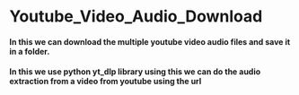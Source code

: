 # Youtube_Video_Audio_Download

#### In this we can download the multiple youtube video audio files and save it in a folder.
#### In this we use python yt_dlp library using this we can do the audio extraction from a video from youtube using the url
